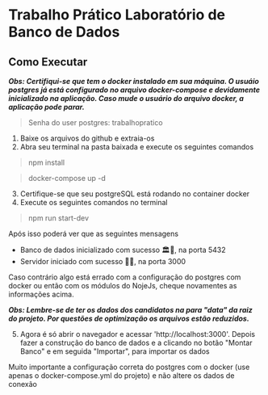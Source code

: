 # Trabalho Prático Laboratório de Banco de Dados

## Como Executar

**_Obs: Certifiqui-se que tem o docker instalado em sua máquina. O usuáio postgres já está configurado no arquivo docker-compose e devidamente inicializado na aplicação. Caso mude o usuário do arquivo docker, a aplicação pode parar._**

> Senha do user postgres: trabalhopratico

1. Baixe os arquivos do github e extraia-os
2. Abra seu terminal na pasta baixada e execute os seguintes comandos

> npm install

> docker-compose up -d
  
3. Certifique-se que seu postgreSQL está rodando no container docker
4. Execute os seguintes comandos no terminal

> npm run start-dev

Após isso poderá ver que as seguintes mensagens

- Banco de dados inicializado com sucesso 🏛🎲, na porta 5432
- Servidor iniciado com sucesso 🚀🎲, na porta 3000

Caso contrário algo está errado com a configuração do postgres com docker ou então com os módulos do NojeJs, cheque novamentes as informações acima.

**_Obs: Lembre-se de ter os dados dos candidatos na para "data" da raiz do projeto. Por questões de optimização os arquivos estão reduzidos._**

5. Agora é só abrir o navegador e acessar 'http://localhost:3000'. Depois fazer a construção do banco de dados e a clicando no botão "Montar Banco" e em seguida "Importar", para importar os dados

Muito importante a configuração correta do postgres com o docker (use apenas o docker-compose.yml do projeto) e não altere os dados de conexão
